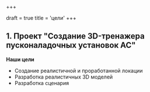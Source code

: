 +++

draft = true
title = 'цели'
+++
## 1. Проект "Создание 3D-тренажера пусконаладочных установок АС"

**Наши цели**  

- Создание реалистичной и проработанной локации
- Разработка реалистичных 3D моделей
- Разработка сценария
